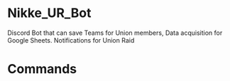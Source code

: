 # Nikke_UR_Bot
Discord Bot that can save Teams for Union members, Data acquisition for Google Sheets. Notifications for Union Raid

# Commands

